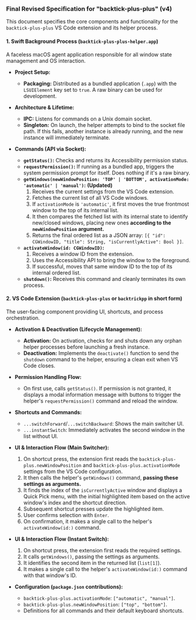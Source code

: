 
### **Final Revised Specification for "backtick-plus-plus" (v4)**

This document specifies the core components and functionality for the `backtick-plus-plus` VS Code extension and its helper process.

#### **1. Swift Background Process (`backtick-plus-plus-helper.app`)**

A faceless macOS agent application responsible for all window state management and OS interaction.

*   **Project Setup:**
    *   **Packaging:** Distributed as a bundled application (`.app`) with the `LSUIElement` key set to `true`. A raw binary can be used for development.

*   **Architecture & Lifetime:**
    *   **IPC:** Listens for commands on a Unix domain socket.
    *   **Singleton:** On launch, the helper attempts to bind to the socket file path. If this fails, another instance is already running, and the new instance will immediately terminate.

*   **Commands (API via Socket):**
    *   **`getStatus()`:** Checks and returns its Accessibility permission status.
    *   **`requestPermission()`:** If running as a bundled app, triggers the system permission prompt for itself. Does nothing if it's a raw binary.
    *   **`getWindows(newWindowPosition: 'TOP' | 'BOTTOM', activationMode: 'automatic' | 'manual')`:** **(Updated)**
        1.  Receives the current settings from the VS Code extension.
        2.  Fetches the current list of all VS Code windows.
        3.  If `activationMode` is `'automatic'`, it first moves the true frontmost window to the top of its internal list.
        4.  It then compares the fetched list with its internal state to identify new/closed windows, placing new ones **according to the `newWindowPosition` argument.**
        5.  Returns the final ordered list as a JSON array: `[{ "id": CGWindowID, "title": String, "isCurrentlyActive": Bool }]`.
    *   **`activateWindow(id: CGWindowID)`:**
        1.  Receives a window ID from the extension.
        2.  Uses the Accessibility API to bring the window to the foreground.
        3.  If successful, moves that same window ID to the top of its internal ordered list.
    *   **`shutdown()`:** Receives this command and cleanly terminates its own process.

#### **2. VS Code Extension (`backtick-plus-plus` or `backtrickpp` in short form)**

The user-facing component providing UI, shortcuts, and process orchestration.

*   **Activation & Deactivation (Lifecycle Management):**
    *   **Activation:** On activation, checks for and shuts down any orphan helper processes before launching a fresh instance.
    *   **Deactivation:** Implements the `deactivate()` function to send the `shutdown` command to the helper, ensuring a clean exit when VS Code closes.

*   **Permission Handling Flow:**
    *   On first use, calls `getStatus()`. If permission is not granted, it displays a modal information message with buttons to trigger the helper's `requestPermission()` command and reload the window.

*   **Shortcuts and Commands:**
    *   `...switchForward`/`...switchBackward`: Shows the main switcher UI.
    *   `...instantSwitch`: Immediately activates the second window in the list without UI.

*   **UI & Interaction Flow (Main Switcher):**
    1.  On shortcut press, the extension first reads the `backtick-plus-plus.newWindowPosition` and `backtick-plus-plus.activationMode` settings from the VS Code configuration.
    2.  It then calls the helper's `getWindows()` command, **passing these settings as arguments.**
    3.  It finds the index of the `isCurrentlyActive` window and displays a Quick Pick menu, with the initial highlighted item based on the active window's index and the shortcut direction.
    4.  Subsequent shortcut presses update the highlighted item.
    5.  User confirms selection with `Enter`.
    6.  On confirmation, it makes a single call to the helper's `activateWindow(id:)` command.

*   **UI & Interaction Flow (Instant Switch):**
    1.  On shortcut press, the extension first reads the required settings.
    2.  It calls `getWindows()`, passing the settings as arguments.
    3.  It identifies the second item in the returned list (`list[1]`).
    4.  It makes a single call to the helper's `activateWindow(id:)` command with that window's ID.

*   **Configuration (`package.json` contributions):**
    *   `backtick-plus-plus.activationMode`: `["automatic", "manual"]`.
    *   `backtick-plus-plus.newWindowPosition`: `["top", "bottom"]`.
    *   Definitions for all commands and their default keyboard shortcuts.